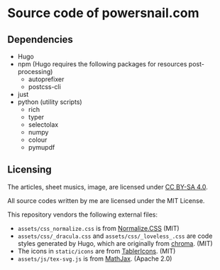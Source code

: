 # Source code of powersnail.com

## Dependencies

- Hugo
- npm (Hugo requires the following packages for resources post-processing)
  - autoprefixer
  - postcss-cli
- just
- python (utility scripts)
  - rich
  - typer
  - selectolax
  - numpy
  - colour
  - pymupdf

## Licensing

The articles, sheet musics, image, are licensed under [CC BY-SA 4.0](http://creativecommons.org/licenses/by-sa/4.0/).

All source codes written by me are licensed under the MIT License.

This repository vendors the following external files:

- `assets/css_normalize.css` is from [Normalize.CSS](https://github.com/necolas/normalize.css) (MIT)
- `assets/css/_dracula.css` and `assets/css/_loveless_.css` are code styles generated by Hugo, which are originally from [chroma](https://github.com/alecthomas/chroma). (MIT)
- The icons in `static/icons` are from [TablerIcons](https://tablericons.com/). (MIT)
- `assets/js/tex-svg.js` is from [MathJax](https://github.com/mathjax/MathJax). (Apache 2.0)
